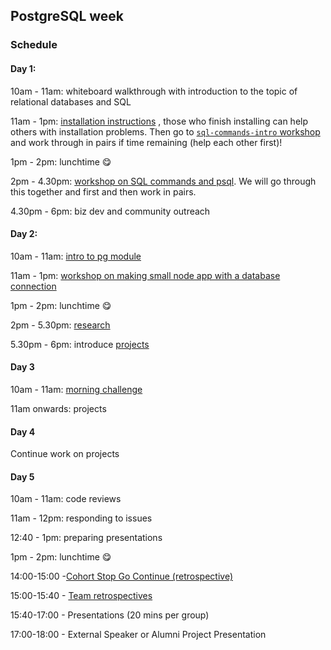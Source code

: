 ## PostgreSQL week

### Schedule

#### Day 1:

10am - 11am: whiteboard walkthrough with introduction to the topic of relational databases and SQL

11am - 1pm: [installation instructions](https://github.com/macintoshhelper/learn-sql/blob/master/postgresql/setup.md)
, those who finish installing can help others with installation problems.
Then go to [`sql-commands-intro` workshop](https://github.com/foundersandcoders/sql-commands-intro/) and work through in pairs if time remaining (help each other first)!

1pm - 2pm: lunchtime 😋

2pm - 4.30pm: [workshop on SQL commands and psql](https://github.com/foundersandcoders/postgres-workshop). We will go through this together and first and then work in pairs.

4.30pm - 6pm: biz dev and community outreach

#### Day 2:

10am - 11am: [intro to pg module](https://github.com/foundersandcoders/pg-walkthrough)

11am - 1pm: [workshop on making small node app with a database connection](https://github.com/foundersandcoders/pg-workshop)

1pm - 2pm: lunchtime 😋

2pm - 5.30pm: [research](research-afternoon.md)

5.30pm - 6pm: introduce [projects](project.md)

#### Day 3

10am - 11am: [morning challenge](https://github.com/foundersandcoders/db-morning-challenge)

11am onwards: projects


#### Day 4

Continue work on projects

#### Day 5

10am - 11am: code reviews

11am - 12pm: responding to issues

12:40 - 1pm: preparing presentations

1pm - 2pm: lunchtime 😋

14:00-15:00 -[Cohort Stop Go Continue (retrospective)](./retrospectives.md#cohort-retrospective)

15:00-15:40 - [Team retrospectives](./retrospectives.md#team-retrospective)

15:40-17:00 - Presentations (20 mins per group)

17:00-18:00 - External Speaker or Alumni Project Presentation
